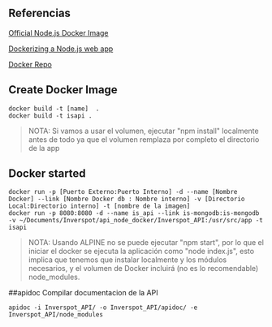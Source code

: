 ## Referencias

[Official Node.js Docker Image](https://hub.docker.com/_/node/)

[Dockerizing a Node.js web app](https://nodejs.org/en/docs/guides/nodejs-docker-webapp/)

[Docker Repo](https://github.com/nodejs/docker-node/tree/90d5e3df903b830d039d3fe8f30e3a62395db37e)

## Create Docker Image
```
docker build -t [name]  .
docker build -t isapi .
```
> NOTA: Si vamos a usar el volumen, ejecutar "npm install" localmente antes de todo ya que el volumen remplaza por completo el directorio de la app

## Docker started
```
docker run -p [Puerto Externo:Puerto Interno] -d --name [Nombre Docker] --link [Nombre Docker db : Nombre interno] -v [Directorio Local:Directorio interno] -t [nombre de la imagen]
docker run -p 8080:8080 -d --name is_api --link is-mongodb:is-mongodb -v ~/Documents/Inverspot/api_node_docker/Inverspot_API:/usr/src/app -t isapi
```
> NOTA: Usando ALPINE no se puede ejecutar "npm start", por lo que el iniciar el docker se ejecuta la aplicación como "node index.js", esto implica que tenemos que instalar localmente y los módulos necesarios, y el volumen de Docker incluirá (no es lo recomendable) node_modules.

##apidoc
Compilar documentacion de la API
```
apidoc -i Inverspot_API/ -o Inverspot_API/apidoc/ -e Inverspot_API/node_modules
```
